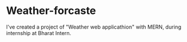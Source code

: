 # Weather-forcaste
I've created a project of "Weather web  applicathion" with MERN, during internship at Bharat Intern.
